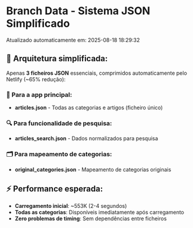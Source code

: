 # Branch Data - Sistema JSON Simplificado
Atualizado automaticamente em: 2025-08-18 18:29:32

## 🎯 Arquitetura simplificada:
Apenas **3 ficheiros JSON** essenciais, comprimidos automaticamente pelo Netlify (~65% redução):

### 📱 Para a app principal:
- **articles.json** - Todas as categorias e artigos (ficheiro único)

### 🔍 Para funcionalidade de pesquisa:
- **articles_search.json** - Dados normalizados para pesquisa

### 🗂️ Para mapeamento de categorias:
- **original_categories.json** - Mapeamento de categorias originais

## ⚡ Performance esperada:
- **Carregamento inicial**: ~553K (2-4 segundos)
- **Todas as categorias**: Disponíveis imediatamente após carregamento
- **Zero problemas de timing**: Sem dependências entre ficheiros
